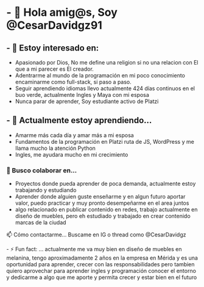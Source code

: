 <!DOCTYPE html>
 <body>
  <main>
    <h1>- 👋 Hola amig@s, Soy @CesarDavidgz91</h1>
      <section>
        <h2>- 👀 Estoy interesado en: </h2>
        <ul>
          <li> Apasionado por Dios, No me define una religion si no una relacion con El que a mi parecer es El creador.</li>
          <li>Adentrarme al mundo de la programación en mi poco conocimiento encaminarme como full-stack, si paso a paso.</li>
          <li>Seguir aprendiendo idiomas llevo actualmente 424 días continuos en el buo verde, actualmente Ingles y Maya con mi esposa</li>
          <li>Nunca parar de aprender, Soy estudiante activo de Platzi</li>
        </ul>
       <h2> - 🌱 Actualmente estoy aprendiendo... </h2>
        <ul>
          <li>Amarme más cada día y amar más a mi esposa </li>
          <li>Fundamentos de la programación en Platzi ruta de JS, WordPress y me llama mucho la atención Python</li>
          <li>Ingles, me ayudara mucho en mi crecimiento</li>
        </ul>
      </section>
      <section>
<h3>💞️ Busco colaborar en...</h3>
        <ul>
          <li>Proyectos donde pueda aprender de poca demanda, actualmente estoy trabajando y estudiando</li>
          <li>Aprender donde alguien guste enseñarme y en algun futuro aportar valor, puedo practicar y muy pronto desempeñarme en el area juntos</li>
          <li>algo relacionado en publicar contenido en redes, trabajo actualmente en diseño de muebles, pero eh estudiado y trabajado en crear contenido marcas de la ciudad</li>
        </ul>
      </section>
      <section>
<p>📫 Cómo contactarme... Buscame en IG o thread como @CesarDavidgz</p>
        </section>
        <section>
<p>- ⚡ Fun fact: ... actualmente me va muy bien en diseño de muebles en melanina, tengo aproximadamente 2 años en la empresa en Mérida
        y es una oportunidad para aprender, crecer con las responsabilidades pero tambien quiero aprovechar para aprender ingles y programación 
        conocer el entorno y dedicarme a algo que me aporte y permita crecer y estar bien en el futuro</p>
      </section>

<!---
CesarDavidgz91/CesarDavidgz91 is a ✨ special ✨ repository because its `README.md` (this file) appears on your GitHub profile.
You can click the Preview link to take a look at your changes.
--->
  </main>
 </body>
</html>
